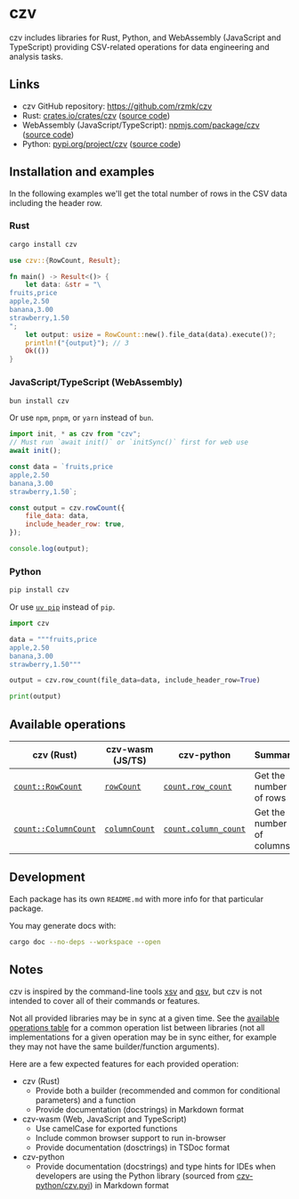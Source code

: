 # czv

czv includes libraries for Rust, Python, and WebAssembly (JavaScript and TypeScript) providing CSV-related operations for data engineering and analysis tasks.

## Links

-   czv GitHub repository: <https://github.com/rzmk/czv>
-   Rust: [crates.io/crates/czv](https://crates.io/crates/czv) ([source code](https://github.com/rzmk/czv/tree/main/czv))
-   WebAssembly (JavaScript/TypeScript): [npmjs.com/package/czv](https://www.npmjs.com/package/czv) ([source code](https://github.com/rzmk/czv/tree/main/czv-wasm))
-   Python: [pypi.org/project/czv](https://pypi.org/project/czv/) ([source code](https://github.com/rzmk/czv/tree/main/czv-python))

## Installation and examples

In the following examples we'll get the total number of rows in the CSV data including the header row.

### Rust

```bash
cargo install czv
```

```rust
use czv::{RowCount, Result};

fn main() -> Result<()> {
    let data: &str = "\
fruits,price
apple,2.50
banana,3.00
strawberry,1.50
";
    let output: usize = RowCount::new().file_data(data).execute()?;
    println!("{output}"); // 3
    Ok(())
}
```

### JavaScript/TypeScript (WebAssembly)

```bash
bun install czv
```

Or use `npm`, `pnpm`, or `yarn` instead of `bun`.

```js
import init, * as czv from "czv";
// Must run `await init()` or `initSync()` first for web use
await init();

const data = `fruits,price
apple,2.50
banana,3.00
strawberry,1.50`;

const output = czv.rowCount({
    file_data: data,
    include_header_row: true,
});

console.log(output);
```

### Python

```bash
pip install czv
```

Or use [`uv pip`](https://github.com/astral-sh/uv) instead of `pip`.

```python
import czv

data = """fruits,price
apple,2.50
banana,3.00
strawberry,1.50"""

output = czv.row_count(file_data=data, include_header_row=True)

print(output)
```

## Available operations

| czv (Rust)                               | czv-wasm (JS/TS)                       | czv-python                                      | Summary                   |
| ---------------------------------------- | -------------------------------------- | ----------------------------------------------- | ------------------------- |
| [`count::RowCount`](czv/src/count.rs)    | [`rowCount`](czv-wasm/src/count.rs)    | [`count.row_count`](czv-python/src/count.rs)    | Get the number of rows    |
| [`count::ColumnCount`](czv/src/count.rs) | [`columnCount`](czv-wasm/src/count.rs) | [`count.column_count`](czv-python/src/count.rs) | Get the number of columns |

## Development

Each package has its own `README.md` with more info for that particular package.

You may generate docs with:

```bash
cargo doc --no-deps --workspace --open
```

## Notes

czv is inspired by the command-line tools [xsv](https://github.com/BurntSushi/xsv) and [qsv](https://github.com/jqnatividad/qsv), but czv is not intended to cover all of their commands or features.

Not all provided libraries may be in sync at a given time. See the [available operations table](#available-operations) for a common operation list between libraries (not all implementations for a given operation may be in sync either, for example they may not have the same builder/function arguments).

Here are a few expected features for each provided operation:

-   czv (Rust)
    -   Provide both a builder (recommended and common for conditional parameters) and a function
    -   Provide documentation (docstrings) in Markdown format
-   czv-wasm (Web, JavaScript and TypeScript)
    -   Use camelCase for exported functions
    -   Include common browser support to run in-browser
    -   Provide documentation (dosctrings) in TSDoc format
-   czv-python
    -   Provide documentation (docstrings) and type hints for IDEs when developers are using the Python library (sourced from [czv-python/czv.pyi](czv-python/czv.pyi)) in Markdown format
